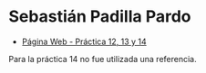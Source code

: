 # Sebastián Padilla Pardo

- [Página Web - Práctica 12, 13 y 14](https://sebastianp29.github.io/practica-12/)

Para la práctica 14 no fue utilizada una referencia.